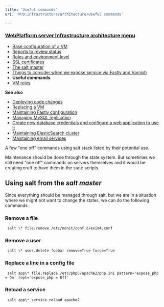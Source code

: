 ```yaml
---
title: 'Useful commands'
uri: 'WPD:Infrastructure/architecture/Useful commands'

---
```

### [WebPlatform server Infrastructure architecture menu](/WPD:Infrastructure/architecture)

-   [Base configuration of a VM](/WPD:Infrastructure/architecture/Base_configuration_of_a_VM)
-   [Reports to review status](/WPD:Infrastructure/architecture/Reports_to_review_status)
-   [Roles and environment level](/WPD:Infrastructure/architecture/Roles_and_environment_level)
-   [SSL certificates](/WPD:Infrastructure/architecture/SSL_certificates)
-   [The salt master](/WPD:Infrastructure/architecture/The_salt_master)
-   [Things to consider when we expose service via Fastly and Varnish](/WPD:Infrastructure/architecture/Things_to_consider_when_we_expose_service_via_Fastly_and_Varnish)
-   **Useful commands**
-   [VM roles](/WPD:Infrastructure/architecture/VM_roles)

**See also**

-   [Deploying code changes](/WPD:Infrastructure/procedures/Deploying_code_changes)
-   [Replacing a VM](/WPD:Infrastructure/procedures/Replacing_a_VM)
-   [Maintaining Fastly configuration](/WPD:Infrastructure/procedures/Maintaining_Varnish_or_Fastly_configuration)
-   [Managing MySQL replication](/WPD:Infrastructure/procedures/Managing_MySQL_replication)
-   [Create new database credentials and configure a web application to use it](/WPD:Infrastructure/procedures/Create_new_database_credentials_configure_a_web_application_to_use_it)
-   [Maintaining ElasticSearch cluster](/WPD:Infrastructure/procedures/Maintaining_ElasticSearch_cluster)
-   [Maintaining email services](/WPD:Infrastructure/procedures/Maintaining_email_services)

A few "one off" commands using salt stack listed by their potential use.

Maintenance should be done through the state system. But sometimes we still need "one off" commands on servers themselves and it would be creating cruft to have them in the state scripts.

## Using salt from the *salt master*

Since everything should be managed through salt, but we are in a situation where we might not want to change the states, we can do the following commands.

### Remove a file

     salt \* file.remove /etc/monit/conf.d/exim4.conf

### Remove a user

     salt \* user.delete foobar remove=True force=True

### Replace a line in a config file

     salt app\* file.replace /etc/php5/apache2/php.ini pattern='expose_php = On' repl='expose_php = Off'

### Reload a service

     salt app\* service.reload apache2
